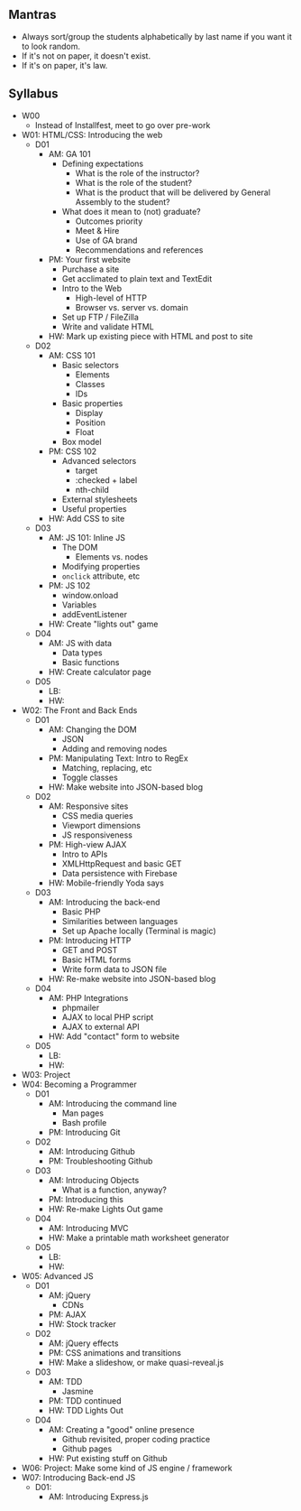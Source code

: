 ## Mantras

- Always sort/group the students alphabetically by last name if you want it to look random.
- If it's not on paper, it doesn't exist.
- If it's on paper, it's law.

## Syllabus

- W00
  - Instead of Installfest, meet to go over pre-work
- W01: HTML/CSS: Introducing the web
  - D01
    - AM: GA 101
      - Defining expectations
        - What is the role of the instructor?
        - What is the role of the student?
        - What is the product that will be delivered by General Assembly to the student?
      - What does it mean to (not) graduate?
        - Outcomes priority
        - Meet & Hire
        - Use of GA brand
        - Recommendations and references
    - PM: Your first website
      - Purchase a site
      - Get acclimated to plain text and TextEdit
      - Intro to the Web
        - High-level of HTTP
        - Browser vs. server vs. domain
      - Set up FTP / FileZilla
      - Write and validate HTML
    - HW: Mark up existing piece with HTML and post to site
  - D02
    - AM: CSS 101
      - Basic selectors
        - Elements
        - Classes
        - IDs
      - Basic properties
        - Display
        - Position
        - Float
      - Box model
    - PM: CSS 102
      - Advanced selectors
        - target
        - :checked + label
        - nth-child
      - External stylesheets
      - Useful properties
    - HW: Add CSS to site
  - D03
    - AM: JS 101: Inline JS
      - The DOM
        - Elements vs. nodes
      - Modifying properties
      - `onclick` attribute, etc
    - PM: JS 102
      - window.onload
      - Variables
      - addEventListener
    - HW: Create "lights out" game
  - D04
    - AM: JS with data
      - Data types
      - Basic functions
    - HW: Create calculator page
  - D05
    - LB:
    - HW:
- W02: The Front and Back Ends
  - D01
    - AM: Changing the DOM
      - JSON
      - Adding and removing nodes
    - PM: Manipulating Text: Intro to RegEx
      - Matching, replacing, etc
      - Toggle classes
    - HW: Make website into JSON-based blog
  - D02
    - AM: Responsive sites
      - CSS media queries
      - Viewport dimensions
      - JS responsiveness
    - PM: High-view AJAX
      - Intro to APIs
      - XMLHttpRequest and basic GET
      - Data persistence with Firebase
    - HW: Mobile-friendly Yoda says
  - D03
    - AM: Introducing the back-end
      - Basic PHP
      - Similarities between languages
      - Set up Apache locally (Terminal is magic)
    - PM: Introducing HTTP
      - GET and POST
      - Basic HTML forms
      - Write form data to JSON file
    - HW: Re-make website into JSON-based blog
  - D04
    - AM: PHP Integrations
      - phpmailer
      - AJAX to local PHP script
      - AJAX to external API
    - HW: Add "contact" form to website
  - D05
    - LB:
    - HW:
- W03: Project
- W04: Becoming a Programmer
  - D01
    - AM: Introducing the command line
      - Man pages
      - Bash profile
    - PM: Introducing Git
  - D02
    - AM: Introducing Github
    - PM: Troubleshooting Github
  - D03
    - AM: Introducing Objects
      - What is a function, anyway?
    - PM: Introducing this
    - HW: Re-make Lights Out game
  - D04
    - AM: Introducing MVC
    - HW: Make a printable math worksheet generator
  - D05
    - LB:
    - HW:
- W05: Advanced JS
  - D01
    - AM: jQuery
      - CDNs
    - PM: AJAX
    - HW: Stock tracker
  - D02
    - AM: jQuery effects
    - PM: CSS animations and transitions
    - HW: Make a slideshow, or make quasi-reveal.js
  - D03
    - AM: TDD
      - Jasmine
    - PM: TDD continued
    - HW: TDD Lights Out
  - D04
    - AM: Creating a "good" online presence
      - Github revisited, proper coding practice
      - Github pages
    - HW: Put existing stuff on Github
- W06: Project: Make some kind of JS engine / framework
- W07: Introducing Back-end JS
  - D01:
    - AM: Introducing Express.js

